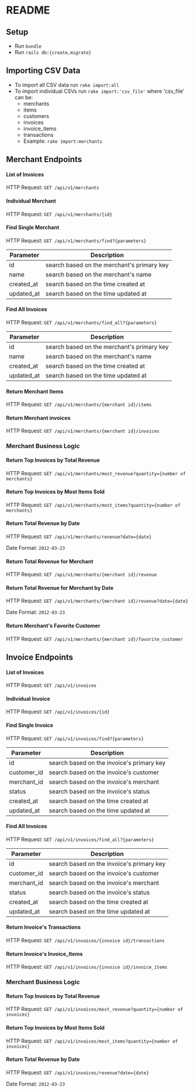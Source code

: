 # README

## Setup
- Run `bundle`
- Run `rails db:{create,migrate}`

## Importing CSV Data
- To import all CSV data run `rake import:all`
- To import individual CSVs run `rake import:'csv_file'` where 'csv_file' can be:
  - merchants
  - items
  - customers
  - invoices
  - invoice_items
  - transactions
  - Example: `rake import:merchants`

## Merchant Endpoints
#### List of Invoices
HTTP Request: `GET /api/v1/merchants`

#### Individual Merchant
HTTP Request: `GET /api/v1/merchants/{id}`

#### Find Single Merchant
HTTP Request: `GET /api/v1/merchants/find?{parameters}`

| Parameter  | Description                                |
|------------|--------------------------------------------|
| id         | search based on the merchant's primary key |
| name       | search based on the merchant's name        |
| created_at | search based on the time created at        |
| updated_at | search based on the time updated at        |


#### Find All Invoices
HTTP Request: `GET /api/v1/merchants/find_all?{parameters}`

| Parameter  | Description                                |
|------------|--------------------------------------------|
| id         | search based on the merchant's primary key |
| name       | search based on the merchant's name        |
| created_at | search based on the time created at        |
| updated_at | search based on the time updated at        |

#### Return Merchant Items
HTTP Request: `GET /api/v1/merchants/{merchant id}/items`

#### Return Merchant invoices
HTTP Request: `GET /api/v1/merchants/{merchant id}/invoices`

### Merchant Business Logic

#### Return Top Invoices by Total Revenue
HTTP Request: `GET /api/v1/merchants/most_revenue?quantity={number of merchants}`

#### Return Top Invoices by Most Items Sold
HTTP Request: `GET /api/v1/merchants/most_items?quantity={number of merchants}`

#### Return Total Revenue by Date
HTTP Request: `GET /api/v1/merchants/revenue?date={date}`

Date Format: `2012-03-23`

#### Return Total Revenue for Merchant
HTTP Request: `GET /api/v1/merchants/{merchant id}/revenue`

#### Return Total Revenue for Merchant by Date
HTTP Request: `GET /api/v1/merchants/{merchant id}/revenue?date={date}`

Date Format: `2012-03-23`

#### Return Merchant's Favorite Customer
HTTP Request: `GET /api/v1/merchants/{merchant id}/favorite_customer`

## Invoice Endpoints
#### List of Invoices
HTTP Request: `GET /api/v1/invoices`

#### Individual Invoice
HTTP Request: `GET /api/v1/invoices/{id}`

#### Find Single Invoice
HTTP Request: `GET /api/v1/invoices/find?{parameters}`

| Parameter  | Description                                |
|------------|--------------------------------------------|
| id         | search based on the invoice's primary key |
| customer_id       | search based on the invoice's customer        |
| merchant_id       | search based on the invoice's merchant        |
| status       | search based on the invoice's status        |
| created_at | search based on the time created at        |
| updated_at | search based on the time updated at        |


#### Find All Invoices
HTTP Request: `GET /api/v1/invoices/find_all?{parameters}`

| Parameter  | Description                                |
|------------|--------------------------------------------|
| id         | search based on the invoice's primary key |
| customer_id       | search based on the invoice's customer        |
| merchant_id       | search based on the invoice's merchant        |
| status       | search based on the invoice's status        |
| created_at | search based on the time created at        |
| updated_at | search based on the time updated at        |

#### Return Invoice's Transactions
HTTP Request: `GET /api/v1/invoices/{invoice id}/transactions`

#### Return Invoice's Invoice_Items
HTTP Request: `GET /api/v1/invoices/{invoice id}/invoice_items`

### Merchant Business Logic

#### Return Top Invoices by Total Revenue
HTTP Request: `GET /api/v1/invoices/most_revenue?quantity={number of invoices}`

#### Return Top Invoices by Most Items Sold
HTTP Request: `GET /api/v1/invoices/most_items?quantity={number of invoices}`

#### Return Total Revenue by Date
HTTP Request: `GET /api/v1/invoices/revenue?date={date}`

Date Format: `2012-03-23`
